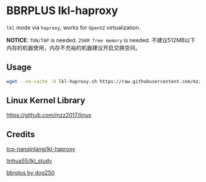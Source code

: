 # BBRPLUS lkl-haproxy

`lkl` mode via `haproxy`, works for `OpenVZ` virtualization.

**NOTICE**: `TUN/TAP` is needed. `256M free memory` is needed. 不建议512MB以下内存的机器使用，内存不充裕的机器建议开启交换空间。

## Usage

```bash
wget --no-cache -O lkl-haproxy.sh https://raw.githubusercontent.com/mzz2017/lkl-haproxy/master/lkl-haproxy.sh && bash lkl-haproxy.sh
```

## Linux Kernel Library

https://github.com/mzz2017/linux

## Credits

[tcp-nanqinlang/lkl-haproxy](https://github.com/tcp-nanqinlang/lkl-haproxy)

[linhua55/lkl_study](https://github.com/linhua55/lkl_study)

[bbrplus by dog250](https://blog.csdn.net/dog250/article/details/80629551)